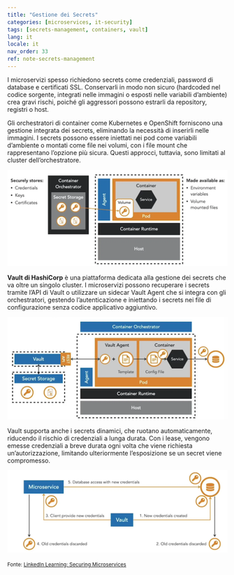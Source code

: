 ```yaml
---
title: "Gestione dei Secrets"
categories: [microservices, it-security]
tags: [secrets-management, containers, vault]
lang: it
locale: it
nav_order: 33
ref: note-secrets-management
---
```

I microservizi spesso richiedono secrets come credenziali, password di database e certificati SSL. Conservarli in modo non sicuro (hardcoded nel codice sorgente, integrati nelle immagini o esposti nelle variabili d’ambiente) crea gravi rischi, poiché gli aggressori possono estrarli da repository, registri o host.

Gli orchestratori di container come Kubernetes e OpenShift forniscono una gestione integrata dei secrets, eliminando la necessità di inserirli nelle immagini. I secrets possono essere iniettati nei pod come variabili d’ambiente o montati come file nei volumi, con i file mount che rappresentano l’opzione più sicura. Questi approcci, tuttavia, sono limitati al cluster dell’orchestratore.

![Secrets Orchestrator Injection](../../../assets/images/notes/application-container-security/secrets-management/secrets-orchestrator-injection.png)

**Vault di HashiCorp** è una piattaforma dedicata alla gestione dei secrets che va oltre un singolo cluster. I microservizi possono recuperare i secrets tramite l’API di Vault o utilizzare un sidecar Vault Agent che si integra con gli orchestratori, gestendo l’autenticazione e iniettando i secrets nei file di configurazione senza codice applicativo aggiuntivo.

![Vault Secrets Injection](../../../assets/images/notes/application-container-security/secrets-management/vault-agent-injection.png)

Vault supporta anche i secrets dinamici, che ruotano automaticamente, riducendo il rischio di credenziali a lunga durata. Con i lease, vengono emesse credenziali a breve durata ogni volta che viene richiesta un’autorizzazione, limitando ulteriormente l’esposizione se un secret viene compromesso.

![Vault Dynamic Secrets](../../../assets/images/notes/application-container-security/secrets-management/vault-dynamic-secrets.png)

<small> Fonte: [LinkedIn Learning: Securing Microservices](https://www.linkedin.com/learning/microservices-security/securing-microservices?contextUrn=urn%3Ali%3AlyndaLearningPath%3A645bcd56498e6459e79b3c71&resume=false&u=57075649)</small>